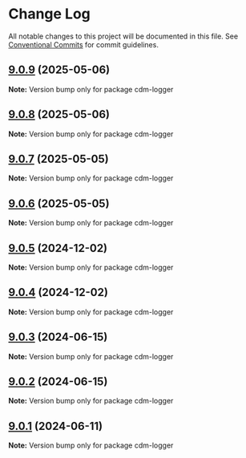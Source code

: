 # Change Log

All notable changes to this project will be documented in this file.
See [Conventional Commits](https://conventionalcommits.org) for commit guidelines.

## [9.0.9](https://github.com/cdmbase/cdm-logger/compare/v9.0.8...v9.0.9) (2025-05-06)

**Note:** Version bump only for package cdm-logger





## [9.0.8](https://github.com/cdmbase/cdm-logger/compare/v9.0.7...v9.0.8) (2025-05-06)

**Note:** Version bump only for package cdm-logger





## [9.0.7](https://github.com/cdmbase/cdm-logger/compare/v9.0.6...v9.0.7) (2025-05-05)

**Note:** Version bump only for package cdm-logger





## [9.0.6](https://github.com/cdmbase/cdm-logger/compare/v9.0.5...v9.0.6) (2025-05-05)

**Note:** Version bump only for package cdm-logger





## [9.0.5](https://github.com/cdmbase/cdm-logger/compare/v9.0.4...v9.0.5) (2024-12-02)

**Note:** Version bump only for package cdm-logger





## [9.0.4](https://github.com/cdmbase/cdm-logger/compare/v9.0.3...v9.0.4) (2024-12-02)

**Note:** Version bump only for package cdm-logger





## [9.0.3](https://github.com/cdmbase/cdm-logger/compare/v9.0.2...v9.0.3) (2024-06-15)

**Note:** Version bump only for package cdm-logger





## [9.0.2](https://github.com/cdmbase/cdm-logger/compare/v9.0.1...v9.0.2) (2024-06-15)

**Note:** Version bump only for package cdm-logger





## [9.0.1](https://github.com/cdmbase/cdm-logger/compare/v8.0.7...v9.0.1) (2024-06-11)

**Note:** Version bump only for package cdm-logger
